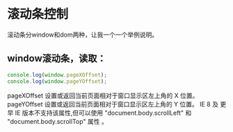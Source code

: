 # 滚动条控制  
滚动条分window和dom两种，让我一个一个举例说明。

## window滚动条，读取：

```javascript
console.log(window.pageXOffset); 
console.log(window.pageYOffset);
```
pageXOffset 设置或返回当前页面相对于窗口显示区左上角的 X 位置。pageYOffset 设置或返回当前页面相对于窗口显示区左上角的 Y 位置。
IE 8 及 更早 IE 版本不支持该属性,但可以使用 "document.body.scrollLeft" 和 "document.body.scrollTop" 属性 。
